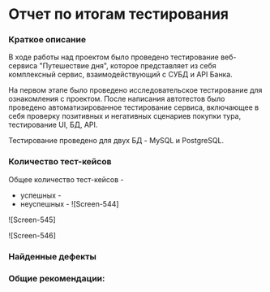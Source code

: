 
# Отчет по итогам тестирования

### Краткое описание

В ходе работы над проектом было проведено тестирование веб-сервиса "Путешествие дня", которое представляет из себя комплексный сервис, взаимодействующий с СУБД и API Банка.

На первом  этапе было проведено исследовательское тестирование для ознакомления с проектом. После написания автотестов было проведено автоматизированное тестирование сервиса, включающее в себя проверку позитивных и негативных сценариев покупки тура, тестирование UI, БД, API.

Тестирование проведено для двух БД - MySQL и PostgreSQL.

### Количество тест-кейсов

Общее количество тест-кейсов -  

* успешных -  
* неуспешных - 
![Screen-544]

![Screen-545]


![Screen-546]


  

### Найденные дефекты



### Общие рекомендации:

